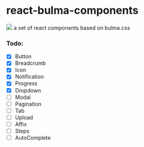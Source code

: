# react-bulma-components
[![](https://api.travis-ci.org/blackLearning/react-bulma-components.svg?branch=master)](https://travis-ci.org/blackLearning/react-bulma-components)
a set of react components based on bulma.css

### Todo: 
- [x] Button
- [x] Breadcrumb
- [x] Icon
- [x] Notification
- [x] Progress
- [x] Dropdown
- [ ] Modal
- [ ] Pagination
- [ ] Tab
- [ ] Upload
- [ ] Affix
- [ ] Steps
- [ ] AutoComplete
